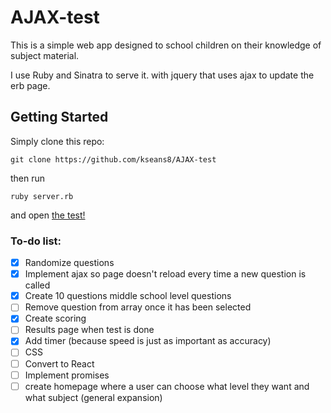 # AJAX-test
This is a simple web app designed to school children on their knowledge of subject material.

I use Ruby and Sinatra to serve it. with jquery that uses ajax to update the erb page.

## Getting Started
Simply clone this repo:
```
git clone https://github.com/kseans8/AJAX-test
```
then run
```
ruby server.rb
```
and open [the test!](http://localhost:4567)

### To-do list:
- [x] Randomize questions
- [x] Implement ajax so page doesn't reload every time a new question is called
- [x] Create 10 questions middle school level questions
- [ ] Remove question from array once it has been selected
- [x] Create scoring
- [ ] Results page when test is done
- [x] Add timer (because speed is just as important as accuracy)
- [ ] CSS
- [ ] Convert to React
- [ ] Implement promises
- [ ] create homepage where a user can choose what level they want and what subject (general expansion)
